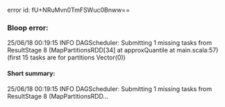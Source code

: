 error id: fU+NRuMvn0TmFSWuc0Bnww==
### Bloop error:

25/06/18 00:19:15 INFO DAGScheduler: Submitting 1 missing tasks from ResultStage 8 (MapPartitionsRDD[34] at approxQuantile at main.scala:57) (first 15 tasks are for partitions Vector(0))
#### Short summary: 

25/06/18 00:19:15 INFO DAGScheduler: Submitting 1 missing tasks from ResultStage 8 (MapPartitionsRDD...
